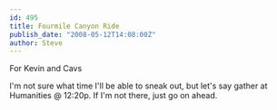 ```yaml
---
id: 495
title: Fourmile Canyon Ride
publish_date: "2008-05-12T14:08:00Z"
author: Steve
---
```

  
For Kevin and Cavs

I'm not sure what time I'll be able to sneak out, but let's say gather at Humanities @ 12:20p. If I'm not there, just go on ahead.
